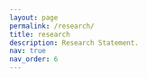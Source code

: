 ```yaml
---
layout: page
permalink: /research/
title: research
description: Research Statement.
nav: true
nav_order: 6
---
```

